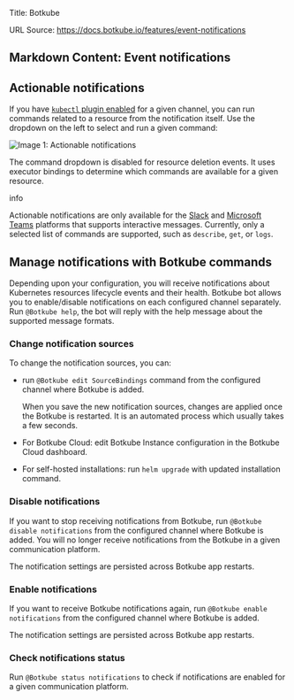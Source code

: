 Title: Botkube

URL Source: https://docs.botkube.io/features/event-notifications

Markdown Content:
Event notifications
-------------------

Actionable notifications[​](#actionable-notifications "Direct link to Actionable notifications")
------------------------------------------------------------------------------------------------

If you have [`kubectl` plugin enabled](https://docs.botkube.io/plugins/kubectl) for a given channel, you can run commands related to a resource from the notification itself. Use the dropdown on the left to select and run a given command:

![Image 1: Actionable notifications](https://docs.botkube.io/assets/images/actionable-notifications-ecd604b0208681c84ea907e404bdceed.png)

The command dropdown is disabled for resource deletion events. It uses executor bindings to determine which commands are available for a given resource.

info

Actionable notifications are only available for the [Slack](https://docs.botkube.io/installation/slack/) and [Microsoft Teams](https://docs.botkube.io/installation/teams/) platforms that supports interactive messages. Currently, only a selected list of commands are supported, such as `describe`, `get`, or `logs`.

Manage notifications with Botkube commands[​](#manage-notifications-with-botkube-commands "Direct link to Manage notifications with Botkube commands")
------------------------------------------------------------------------------------------------------------------------------------------------------

Depending upon your configuration, you will receive notifications about Kubernetes resources lifecycle events and their health. Botkube bot allows you to enable/disable notifications on each configured channel separately. Run `@Botkube help`, the bot will reply with the help message about the supported message formats.

### Change notification sources[​](#change-notification-sources "Direct link to Change notification sources")

To change the notification sources, you can:

*   run `@Botkube edit SourceBindings` command from the configured channel where Botkube is added.
    
    When you save the new notification sources, changes are applied once the Botkube is restarted. It is an automated process which usually takes a few seconds.
    
*   For Botkube Cloud: edit Botkube Instance configuration in the Botkube Cloud dashboard.
    
*   For self-hosted installations: run `helm upgrade` with updated installation command.
    

### Disable notifications[​](#disable-notifications "Direct link to Disable notifications")

If you want to stop receiving notifications from Botkube, run `@Botkube disable notifications` from the configured channel where Botkube is added. You will no longer receive notifications from the Botkube in a given communication platform.

The notification settings are persisted across Botkube app restarts.

### Enable notifications[​](#enable-notifications "Direct link to Enable notifications")

If you want to receive Botkube notifications again, run `@Botkube enable notifications` from the configured channel where Botkube is added.

The notification settings are persisted across Botkube app restarts.

### Check notifications status[​](#check-notifications-status "Direct link to Check notifications status")

Run `@Botkube status notifications` to check if notifications are enabled for a given communication platform.

